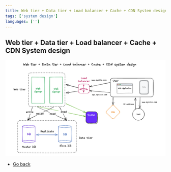 ```yaml
---
title: Web tier + Data tier + Load balancer + Cache + CDN System design
tags: ['system design']
languages: ['']
---
```

## Web tier + Data tier + Load balancer + Cache + CDN System design

![Web tier + Data tier + Load balancer + Cache + CDN System design](https://raw.githubusercontent.com/AndersDeath/holy-theory/main/images/11-web-tier-data-tier-load-balancer-cache-cdn-system-design.png)

* [Go back](../readme.md)